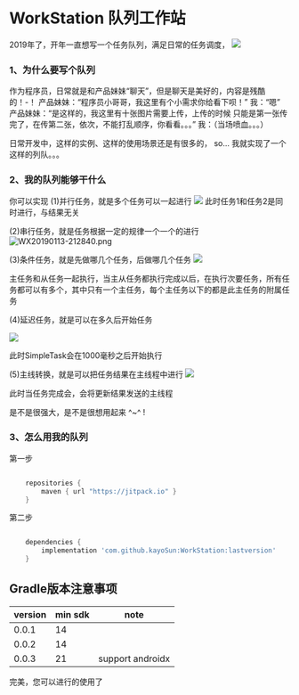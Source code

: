 
# WorkStation 队列工作站

2019年了，开年一直想写一个任务队列，满足日常的任务调度，
![](https://upload-images.jianshu.io/upload_images/4717230-bb7fa3d8c701ef5e.jpg?imageMogr2/auto-orient/strip%7CimageView2/2/w/1240)

### 1、为什么要写个队列
作为程序员，日常就是和产品妹妹“聊天”，但是聊天是美好的，内容是残酷的！-！
产品妹妹：“程序员小哥哥，我这里有个小需求你给看下呗！”
我：“嗯”
产品妹妹：“是这样的，我这里有十张图片需要上传，上传的时候 只能是第一张传完了，在传第二张，依次，不能打乱顺序，你看看。。。”
我：（当场喷血。。。）

日常开发中，这样的实例、这样的使用场景还是有很多的，
so...
我就实现了一个这样的列队。。。

### 2、我的队列能够干什么
你可以实现
(1)并行任务，就是多个任务可以一起进行
![](https://upload-images.jianshu.io/upload_images/4717230-6a0bb4a9e7e339ca.png?imageMogr2/auto-orient/strip%7CimageView2/2/w/1240)
此时任务1和任务2是同时进行，与结果无关

(2)串行任务，就是任务根据一定的规律一个一个的进行
![WX20190113-212840.png](https://upload-images.jianshu.io/upload_images/4717230-b2c9de0adad55b47.png?imageMogr2/auto-orient/strip%7CimageView2/2/w/1240)

(3)条件任务，就是先做哪几个任务，后做哪几个任务
![](https://upload-images.jianshu.io/upload_images/4717230-bdc87401e8d0a6b9.png?imageMogr2/auto-orient/strip%7CimageView2/2/w/1240)

主任务和从任务一起执行，当主从任务都执行完成以后，在执行次要任务，所有任务都可以有多个，其中只有一个主任务，每个主任务以下的都是此主任务的附属任务

(4)延迟任务，就是可以在多久后开始任务

![](https://upload-images.jianshu.io/upload_images/4717230-763b34ecba071cbf.png?imageMogr2/auto-orient/strip%7CimageView2/2/w/1240)

此时SimpleTask会在1000毫秒之后开始执行

(5)主线转换，就是可以把任务结果在主线程中进行
![](https://upload-images.jianshu.io/upload_images/4717230-6b0e9cb41c5b5a91.png?imageMogr2/auto-orient/strip%7CimageView2/2/w/1240)

此时当任务完成会，会将更新结果发送的主线程

是不是很强大，是不是很想用起来 ^~^ !

### 3、怎么用我的队列
第一步

```groovy

    repositories {
        maven { url "https://jitpack.io" }
    }


```

第二步

```groovy

    dependencies {
    	implementation 'com.github.kayoSun:WorkStation:lastversion'
    }


```

##  Gradle版本注意事项

| version | min sdk|note |
|--------------|---|------------------|
| 0.0.1        | 14 |  |
| 0.0.2        | 14 |  |
| 0.0.3        | 21 | support androidx |

完美，您可以进行的使用了
